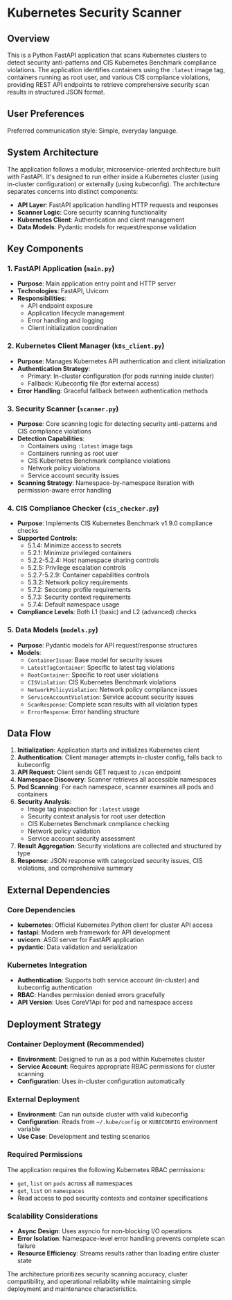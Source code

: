 # Kubernetes Security Scanner

## Overview

This is a Python FastAPI application that scans Kubernetes clusters to detect security anti-patterns and CIS Kubernetes Benchmark compliance violations. The application identifies containers using the `:latest` image tag, containers running as root user, and various CIS compliance violations, providing REST API endpoints to retrieve comprehensive security scan results in structured JSON format.

## User Preferences

Preferred communication style: Simple, everyday language.

## System Architecture

The application follows a modular, microservice-oriented architecture built with FastAPI. It's designed to run either inside a Kubernetes cluster (using in-cluster configuration) or externally (using kubeconfig). The architecture separates concerns into distinct components:

- **API Layer**: FastAPI application handling HTTP requests and responses
- **Scanner Logic**: Core security scanning functionality
- **Kubernetes Client**: Authentication and client management
- **Data Models**: Pydantic models for request/response validation

## Key Components

### 1. FastAPI Application (`main.py`)
- **Purpose**: Main application entry point and HTTP server
- **Technologies**: FastAPI, Uvicorn
- **Responsibilities**: 
  - API endpoint exposure
  - Application lifecycle management
  - Error handling and logging
  - Client initialization coordination

### 2. Kubernetes Client Manager (`k8s_client.py`)
- **Purpose**: Manages Kubernetes API authentication and client initialization
- **Authentication Strategy**: 
  - Primary: In-cluster configuration (for pods running inside cluster)
  - Fallback: Kubeconfig file (for external access)
- **Error Handling**: Graceful fallback between authentication methods

### 3. Security Scanner (`scanner.py`)
- **Purpose**: Core scanning logic for detecting security anti-patterns and CIS compliance violations
- **Detection Capabilities**:
  - Containers using `:latest` image tags
  - Containers running as root user
  - CIS Kubernetes Benchmark compliance violations
  - Network policy violations
  - Service account security issues
- **Scanning Strategy**: Namespace-by-namespace iteration with permission-aware error handling

### 4. CIS Compliance Checker (`cis_checker.py`)
- **Purpose**: Implements CIS Kubernetes Benchmark v1.9.0 compliance checks
- **Supported Controls**:
  - 5.1.4: Minimize access to secrets
  - 5.2.1: Minimize privileged containers
  - 5.2.2-5.2.4: Host namespace sharing controls
  - 5.2.5: Privilege escalation controls
  - 5.2.7-5.2.9: Container capabilities controls
  - 5.3.2: Network policy requirements
  - 5.7.2: Seccomp profile requirements
  - 5.7.3: Security context requirements
  - 5.7.4: Default namespace usage
- **Compliance Levels**: Both L1 (basic) and L2 (advanced) checks

### 5. Data Models (`models.py`)
- **Purpose**: Pydantic models for API request/response structures
- **Models**:
  - `ContainerIssue`: Base model for security issues
  - `LatestTagContainer`: Specific to latest tag violations
  - `RootContainer`: Specific to root user violations
  - `CISViolation`: CIS Kubernetes Benchmark violations
  - `NetworkPolicyViolation`: Network policy compliance issues
  - `ServiceAccountViolation`: Service account security issues
  - `ScanResponse`: Complete scan results with all violation types
  - `ErrorResponse`: Error handling structure

## Data Flow

1. **Initialization**: Application starts and initializes Kubernetes client
2. **Authentication**: Client manager attempts in-cluster config, falls back to kubeconfig
3. **API Request**: Client sends GET request to `/scan` endpoint
4. **Namespace Discovery**: Scanner retrieves all accessible namespaces
5. **Pod Scanning**: For each namespace, scanner examines all pods and containers
6. **Security Analysis**: 
   - Image tag inspection for `:latest` usage
   - Security context analysis for root user detection
   - CIS Kubernetes Benchmark compliance checking
   - Network policy validation
   - Service account security assessment
7. **Result Aggregation**: Security violations are collected and structured by type
8. **Response**: JSON response with categorized security issues, CIS violations, and comprehensive summary

## External Dependencies

### Core Dependencies
- **kubernetes**: Official Kubernetes Python client for cluster API access
- **fastapi**: Modern web framework for API development
- **uvicorn**: ASGI server for FastAPI application
- **pydantic**: Data validation and serialization

### Kubernetes Integration
- **Authentication**: Supports both service account (in-cluster) and kubeconfig authentication
- **RBAC**: Handles permission denied errors gracefully
- **API Version**: Uses CoreV1Api for pod and namespace access

## Deployment Strategy

### Container Deployment (Recommended)
- **Environment**: Designed to run as a pod within Kubernetes cluster
- **Service Account**: Requires appropriate RBAC permissions for cluster scanning
- **Configuration**: Uses in-cluster configuration automatically

### External Deployment
- **Environment**: Can run outside cluster with valid kubeconfig
- **Configuration**: Reads from `~/.kube/config` or `KUBECONFIG` environment variable
- **Use Case**: Development and testing scenarios

### Required Permissions
The application requires the following Kubernetes RBAC permissions:
- `get`, `list` on `pods` across all namespaces
- `get`, `list` on `namespaces`
- Read access to pod security contexts and container specifications

### Scalability Considerations
- **Async Design**: Uses asyncio for non-blocking I/O operations
- **Error Isolation**: Namespace-level error handling prevents complete scan failure
- **Resource Efficiency**: Streams results rather than loading entire cluster state

The architecture prioritizes security scanning accuracy, cluster compatibility, and operational reliability while maintaining simple deployment and maintenance characteristics.